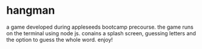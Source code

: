 # hangman
a game developed during appleseeds bootcamp precourse.
the game runs on the terminal using node js.
conains a splash screen, guessing letters and the option to guess the whole word.
enjoy!
